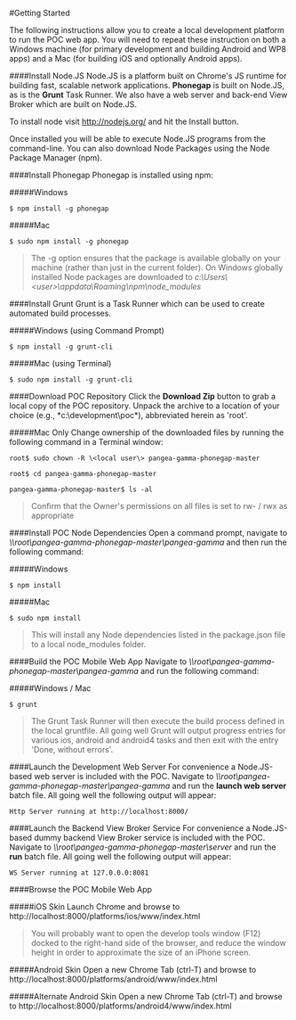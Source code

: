 #Getting Started

The following instructions allow you to create a local development platform to run the POC web app.  You will need to repeat these instruction on both a Windows machine (for primary development and building Android and WP8 apps) and a Mac (for building iOS and optionally Android apps).


####Install Node.JS
Node.JS is a platform built on Chrome's JS runtime for building fast, scalable network applications.  **Phonegap** is built on Node.JS, as is the **Grunt** Task Runner.  We also have a web server and back-end View Broker which are built on Node.JS.

To install node visit http://nodejs.org/ and hit the Install button.

Once installed you will be able to execute Node.JS programs from the command-line.  You can also download Node Packages using the Node Package Manager (npm).


####Install Phonegap
Phonegap is installed using npm:

#####Windows
```
$ npm install -g phonegap
```

#####Mac
```
$ sudo npm install -g phonegap
```

> The -g option ensures that the package is available globally on your machine (rather than just in the current folder).  On Windows globally installed Node packages are downloaded to *c:\Users\\\<user\>\appdata\Roaming\npm\node_modules*


####Install Grunt
Grunt is a Task Runner which can be used to create automated build processes.  

#####Windows (using Command Prompt)
```
$ npm install -g grunt-cli
```

#####Mac (using Terminal)
```
$ sudo npm install -g grunt-cli
```



####Download POC Repository
Click the **Download Zip** button to grab a local copy of the POC repository.  Unpack the archive to a location of your choice (e.g., *c:\development\poc\*), abbreviated herein as 'root'.


#####Mac Only
Change ownership of the downloaded files by running the following command in a Terminal window:

```
root$ sudo chown -R \<local user\> pangea-gamma-phonegap-master

root$ cd pangea-gamma-phonegap-master

pangea-gamma-phonegap-master$ ls -al
```
> Confirm that the Owner's permissions on all files is set to rw- / rwx as appropriate
 

####Install POC Node Dependencies
Open a command prompt, navigate to *\\\\root\pangea-gamma-phonegap-master\pangea-gamma* and then run the following command:


#####Windows
```
$ npm install
```

#####Mac
```
$ sudo npm install
```

> This will install any Node dependencies listed in the package.json file to a local node_modules folder.


####Build the POC Mobile Web App
Navigate to *\\\\root\pangea-gamma-phonegap-master\pangea-gamma* and run the following command:


#####Windows / Mac
```
$ grunt
```



> The Grunt Task Runner will then execute the build process defined in the local gruntfile.  All going well Grunt will output progress entries for various ios, android and android4 tasks and then exit with the entry 'Done, without errors'.


####Launch the Development Web Server
For convenience a Node.JS-based web server is included with the POC.  Navigate to *\\\\root\pangea-gamma-phonegap-master\pangea-gamma* and run the **launch web server** batch file.  All going well the following output will appear:

```
Http Server running at http://localhost:8000/
```


####Launch the Backend View Broker Service
For convenience a Node.JS-based dummy backend View Broker service is included with the POC.  Navigate to *\\\\root\pangea-gamma-phonegap-master\server* and run the **run** batch file.  All going well the following output will appear:

```
WS Server running at 127.0.0.0:8081
```


####Browse the POC Mobile Web App

#####iOS Skin
Launch Chrome and browse to http://localhost:8000/platforms/ios/www/index.html

> You will probably want to open the develop tools window (F12) docked to the right-hand side of the browser, and reduce the window height in order to approximate the size of an iPhone screen.


#####Android Skin
Open a new Chrome Tab (ctrl-T) and browse to http://localhost:8000/platforms/android/www/index.html


#####Alternate Android Skin
Open a new Chrome Tab (ctrl-T) and browse to http://localhost:8000/platforms/android4/www/index.html




